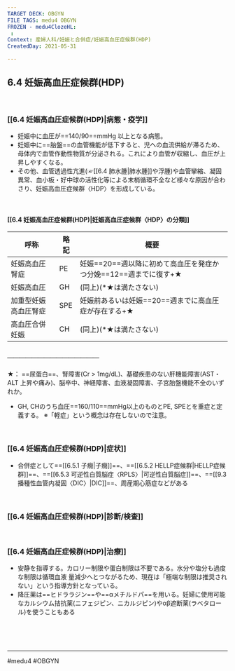```yaml
---
TARGET DECK: OBGYN
FILE TAGS: medu4 OBGYN
FROZEN - medu4ClozeHL:
 : 
Context: 産婦人科/妊娠と合併症/妊娠高血圧症候群(HDP)
CreatedDay: 2021-05-31

---
```


## 6.4 妊娠高血圧症候群(HDP)

<br>

### [[6.4 妊娠高血圧症候群(HDP)|病態・疫学]]
* 妊娠中に血圧が==140/90==mmHg 以上となる病態。
* 妊娠中に==胎盤==の血管機能が低下すると、児への血流供給が滞るため、母体内で血管作動性物質が分泌される。これにより血管が収縮し、血圧が上昇しやすくなる。
* その他、血管透過性亢進(☞[[6.4 肺水腫|肺水腫]]や浮腫)や血管攣縮、凝固異常、血小板・好中球の活性化等による末梢循環不全など様々な原因が合わさり、妊娠高血圧症候群〈HDP〉を形成している。
 
<br>
<!--ID: 1622523510507-->


#### [[6.4 妊娠高血圧症候群(HDP)|妊娠高血圧症候群〈HDP〉の分類]]
|呼称|略記|概要|
|---|---|---|
|妊娠高血圧腎症|PE|妊娠==20==週以降に初めて高血圧を発症かつ分娩==12==週までに復す+★
|妊娠高血圧|GH|(同上)(\*★は満たさない)|
|加重型妊娠高血圧腎症|SPE|妊娠前あるいは妊娠==20==週までに高血圧症が存在する+★|
|高血圧合併妊娠|CH|(同上)(\*★は満たさない)|
##### ＿＿＿＿＿＿＿＿＿＿＿＿＿＿＿
★： ==尿蛋白==、腎障害(Cr > 1mg/dL)、基礎疾患のない肝機能障害(AST・ALT   上昇や痛み)、脳卒中、神経障害、血液凝固障害、子宮胎盤機能不全のいずれか。
* GH, CHのうち血圧==160/110==mmHg以上のものとPE, SPEとを重症と定義する。
※「軽症」という概念は存在しないので注意。
<!--ID: 1660090890319-->





<br>

### [[6.4 妊娠高血圧症候群(HDP)|症状]]
* 合併症として==[[6.5.1 子癇|子癇]]==、==[[6.5.2 HELLP症候群|HELLP症候群]]==、==[[6.5.3 可逆性白質脳症〈RPLS〉|可逆性白質脳症]]==、==[[9.3 播種性血管内凝固〈DIC〉|DIC]]==、周産期心筋症などがある　
<!--ID: 1622523510532-->


<br>

### [[6.4 妊娠高血圧症候群(HDP)|診断/検査]]


<br>

### [[6.4 妊娠高血圧症候群(HDP)|治療]]
* 安静を指導する。カロリー制限や蛋白制限は不要である。水分や塩分も過度な制限は循環血液 量減少へとつながるため、現在は「極端な制限は推奨されない」という指導方針となっている。
* 降圧薬は==ヒドララジン==や==αメチルドパ==を用いる。妊婦に使用可能なカルシウム拮抗薬(ニフェジピン、ニカルジピン)やαβ遮断薬(ラベタロール)を使うこともある
<!--ID: 1622523510541-->


<br><br><br>

---
#medu4 #OBGYN
